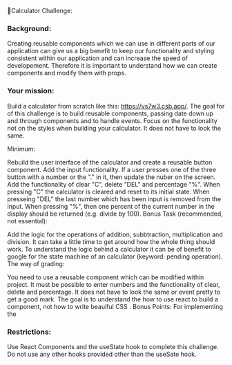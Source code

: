 🎒Calculator Challenge:

### Background:

Creating reusable components which we can use in different parts of our application can give us a big benefit to keep our functionality and styling consistent within our application and can increase the speed of developement. Therefore it is important to understand how we can create components and modify them with props.

### Your mission:

Build a calculator from scratch like this: https://vs7w3.csb.app/. The goal for of this challenge is to build reusable components, passing date down up and through components and to handle events. Focus on the functionality not on the styles when building your calculator. It does not have to look the same.

Minimum:

Rebuild the user interface of the calculator and create a reusable button component.
Add the input functionality. If a user presses one of the three button with a number or the "." in it, then update the nuber on the screen.
Add the functionality of clear "C", delete "DEL" and percentage "%". When pressing "C" the calculator is cleared and reset to its initial state. When presseing "DEL" the last number which has been input is removed from the input. When pressing "%", then one percent of the current number in the display should be returned (e.g. divide by 100).
Bonus Task (recommended, not essential):

Add the logic for the operations of addition, subbtraction, multiplication and division. It can take a little time to get around how the whole thing should work. To understand the logic behind a calculator it can be of benefit to google for the state machine of an calculator (keyword: pending operation).
The way of grading:

You need to use a reusable component which can be modified within project.
It must be possible to enter numbers and the functionality of clear, delete and percentage.
It does not have to look the same or event pretty to get a good mark. The goal is to understand the how to use react to build a component, not how to write beauiful CSS .
Bonus Points: For implementing the

### Restrictions:

Use React Components and the useState hook to complete this challenge. Do not use any other hooks provided other than the useSate hook.
